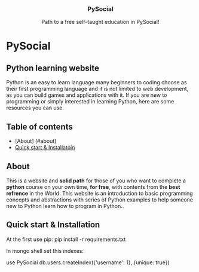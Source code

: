 <h3 align="center">PySocial</h3>
<p align="center">
  Path to a free self-taught education in PySocial!
</p>


# PySocial
## Python learning website
Python is an easy to learn language many beginners to coding choose as their first programming language and it is not limited to web development, as you can build games and applications with it. If you are new to programming or simply interested in learning Python, here are some resources you can use.

## Table of contents

* [About] (#about)
* [Quick start & Installatoin](#quick-start)


## About
This is a website and **solid path** for those of you who want to complete a **python** course on your own time, **for free**, with contents from the **best refrence** in the World.
This website is an introduction to basic programming concepts and abstractions with series of Python examples to help someone new to Python learn how to program in Python..


## Quick start & Installation

At the first use pip:
pip install -r requirements.txt

In mongo shell set this indexes:

use PySocial
db.users.createIndex({'username': 1}, {unique: true})
